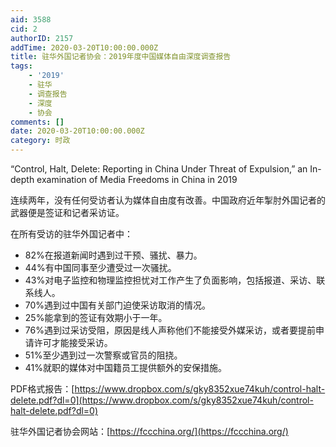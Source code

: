 ```yaml
---
aid: 3588
cid: 2
authorID: 2157
addTime: 2020-03-20T10:00:00.000Z
title: 驻华外国记者协会：2019年度中国媒体自由深度调查报告
tags:
    - '2019'
    - 驻华
    - 调查报告
    - 深度
    - 协会
comments: []
date: 2020-03-20T10:00:00.000Z
category: 时政
---
```


“Control, Halt, Delete: Reporting in China Under Threat of Expulsion,” an In-depth examination of Media Freedoms in China in 2019

连续两年，没有任何受访者认为媒体自由度有改善。中国政府近年掣肘外国记者的武器便是签证和记者采访证。

在所有受访的驻华外国记者中：

*   82%在报道新闻时遇到过干预、骚扰、暴力。
*   44%有中国同事至少遭受过一次骚扰。
*   43%对电子监控和物理监控担忧对工作产生了负面影响，包括报道、采访、联系线人。
*   70%遇到过中国有关部门迫使采访取消的情况。
*   25%能拿到的签证有效期小于一年。
*   76%遇到过采访受阻，原因是线人声称他们不能接受外媒采访，或者要提前申请许可才能接受采访。
*   51%至少遇到过一次警察或官员的阻挠。
*   41%就职的媒体对中国籍员工提供额外的安保措施。

PDF格式报告：[https://www.dropbox.com/s/gky8352xue74kuh/control-halt-delete.pdf?dl=0](https://www.dropbox.com/s/gky8352xue74kuh/control-halt-delete.pdf?dl=0)

驻华外国记者协会网站：[https://fccchina.org/](https://fccchina.org/)
